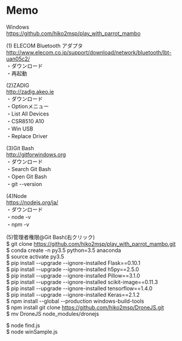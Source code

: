 # Memo

Windows  
https://github.com/hiko2msp/play_with_parrot_mambo  

(1) ELECOM Bluetooth アダプタ  
http://www.elecom.co.jp/support/download/network/bluetooth/lbt-uan05c2/  
	・ダウンロード  
	・再起動  

(2)ZADIG  
http://zadig.akeo.ie  
	・ダウンロード  
	・Optionメニュー  
	・List All Devices  
	・CSR8510 A10  
	・Win USB  
	・Replace Driver  

(3)Git Bash  
http://gitforwindows.org  
	・ダウンロード  
	・Search Git Bash  
	・Open Git Bash  
	・git --version  

(4)Node  
https://nodejs.org/ja/  
	・ダウンロード  
	・node -v  
	・npm -v   

(5)管理者権限@Git Bash(右クリック)  
$ git clone https://github.com/hiko2msp/play_with_parrot_mambo.git  
$ conda create -n py3.5 python=3.5 anaconda  
$ source activate py3.5  
$ pip install --upgrade  --ignore-installed Flask==0.10.1  
$ pip install --upgrade  --ignore-installed h5py==2.5.0  
$ pip install --upgrade  --ignore-installed Pillow==3.1.0  
$ pip install --upgrade  --ignore-installed scikit-image==0.11.3  
$ pip install --upgrade  --ignore-installed tensorflow==1.4.0  
$ pip install --upgrade  --ignore-installed Keras==2.1.2  
$ npm install --global --production windows-build-tools  
$ npm install git clone https://github.com/hiko2msp/DroneJS.git  
$ mv DroneJS node_modules/dronejs  

$ node find.js  
$ node winSample.js  
